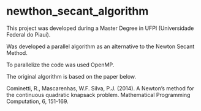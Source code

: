 # newthon_secant_algorithm

This project was developed during a Master Degree in UFPI (Universidade Federal do Piaui).

Was developed a parallel algorithm as an alternative to the Newton Secant Method.

To parallelize the code was used OpenMP.

The original algorithm is based on the paper below.

Cominetti, R., Mascarenhas, W.F. Silva, P.J. (2014). A Newton’s method for the continuous quadratic knapsack problem. Mathematical Programming Computation, 6, 151-169.
